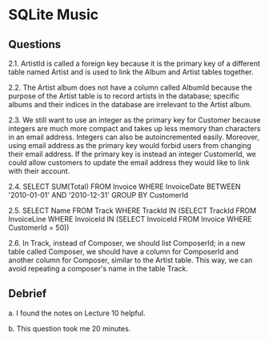 # SQLite Music

## Questions

2.1. ArtistId is called a foreign key because it is the primary key of a different table named Artist and is used to link the Album and Artist tables together.

2.2. The Artist album does not have a column called AlbumId because the purpose of the Artist table is to record artists in the database; specific albums and their indices in the database are irrelevant
to the Artist album.

2.3. We still want to use an integer as the primary key for Customer because integers are much more compact and takes up less memory than characters in an email address. Integers can also be autoincremented easily. Moreover, using email address as the primary key would forbid users from changing their email address. If the primary key is instead an integer CustomerId, we could allow customers to update the email address they would like to link with their account.

2.4. SELECT SUM(Total) FROM Invoice WHERE InvoiceDate BETWEEN '2010-01-01' AND '2010-12-31' GROUP BY CustomerId

2.5. SELECT Name FROM Track WHERE TrackId IN (SELECT TrackId FROM InvoiceLine WHERE InvoiceId IN (SELECT InvoiceId FROM Invoice WHERE CustomerId = 50))

2.6. In Track, instead of Composer, we should list ComposerId; in a new table called Composer, we should have a column for ComposerId and another column for Composer, similar to the Artist table. This way, we can avoid repeating a composer's name in the table Track.


## Debrief

a. I found the notes on Lecture 10 helpful.

b. This question took me 20 minutes.

